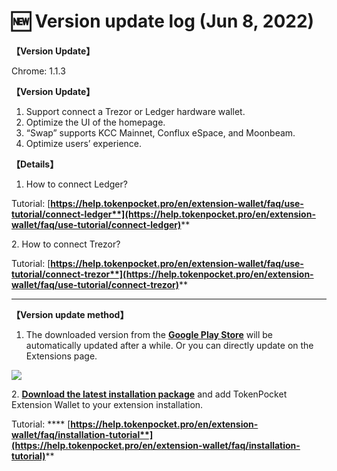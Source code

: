 # 🆕 Version update log (Jun 8, 2022)

**【Version Update】**&#x20;

Chrome: 1.1.3



**【Version Update】**

1. Support connect a Trezor or Ledger hardware wallet.
2. Optimize the UI of the homepage.
3. “Swap” supports KCC Mainnet, Conflux eSpace, and Moonbeam.
4. Optimize users’ experience.



**【Details】**

1. How to connect Ledger?

Tutorial: [**https://help.tokenpocket.pro/en/extension-wallet/faq/use-tutorial/connect-ledger**](https://help.tokenpocket.pro/en/extension-wallet/faq/use-tutorial/connect-ledger)****

2\. How to connect Trezor?

Tutorial: [**https://help.tokenpocket.pro/en/extension-wallet/faq/use-tutorial/connect-trezor**](https://help.tokenpocket.pro/en/extension-wallet/faq/use-tutorial/connect-trezor)****

****

**【Version update method】‌**

1. The downloaded version from the [**Google Play Store**](https://chrome.google.com/webstore/detail/tokenpocket/mfgccjchihfkkindfppnaooecgfneiii?hl=en-us) will be automatically updated after a while. Or you can directly update on the Extensions page.

![](<../../.gitbook/assets/组 6.png>)

2\. [**Download the latest installation package**](https://extension.tokenpocket.pro/#/) and add TokenPocket Extension Wallet to your extension installation.&#x20;

Tutorial: **** [**https://help.tokenpocket.pro/en/extension-wallet/faq/installation-tutorial**](https://help.tokenpocket.pro/en/extension-wallet/faq/installation-tutorial)****

